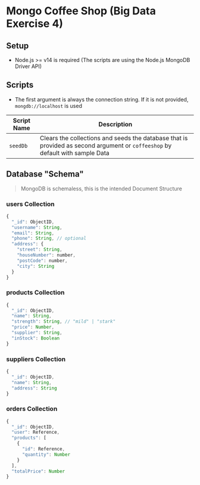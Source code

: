 # Mongo Coffee Shop (Big Data Exercise 4)

## Setup

- Node.js >= v14 is required (The scripts are using the Node.js MongoDB Driver API)

## Scripts

- The first argument is always the connection string. If it is not provided, `mongdb://localhost` is used

| Script Name | Description                                                                                                                   |
| ----------- | ----------------------------------------------------------------------------------------------------------------------------- |
| `seedDb`    | Clears the collections and seeds the database that is provided as second argument or `coffeeshop` by default with sample Data |

## Database "Schema"

> MongoDB is schemaless, this is the intended Document Structure

### users Collection

```js
{
  "_id": ObjectID,
  "username": String,
  "email": String,
  "phone": String, // optional
  "address": {
    "street": String,
    "houseNumber": number,
    "postCode": number,
    "city": String
  }
}
```

### products Collection

```js
{
  "_id": ObjectID,
  "name": String,
  "strength": String, // "mild" | "stark"
  "price": Number,
  "supplier": String,
  "inStock": Boolean
}
```

### suppliers Collection

```js
{
  "_id": ObjectID,
  "name": String,
  "address": String
}
```

### orders Collection

```js
{
  "_id": ObjectID,
  "user": Reference,
  "products": [
    {
      "id": Reference,
      "quantity": Number
    }
  ],
  "totalPrice": Number
}
```
